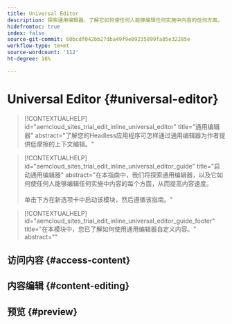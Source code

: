 ```yaml
---
title: Universal Editor
description: 探索通用编辑器，了解它如何使任何人能够编辑任何实施中内容的任何方面。
hidefromtoc: true
index: false
source-git-commit: 60bcdf042bb27dba49f9e09235899fa85e32285e
workflow-type: tm+mt
source-wordcount: '112'
ht-degree: 16%

---
```



# Universal Editor {#universal-editor}

>[!CONTEXTUALHELP]
>id="aemcloud_sites_trial_edit_inline_universal_editor"
>title="通用编辑器"
>abstract="了解您的Headless应用程序可怎样通过通用编辑器为作者提供低摩擦的上下文编辑。"

>[!CONTEXTUALHELP]
>id="aemcloud_sites_trial_edit_inline_universal_editor_guide"
>title="启动通用编辑器"
>abstract="在本指南中，我们将探索通用编辑器，以及它如何使任何人能够编辑任何实施中内容的每个方面，从而提高内容速度。<br><br>单击下方在新选项卡中启动该模块，然后遵循该指南。"

>[!CONTEXTUALHELP]
>id="aemcloud_sites_trial_edit_inline_universal_editor_guide_footer"
>title="在本模块中，您已了解如何使用通用编辑器自定义内容。"
>abstract=""

## 访问内容 {#access-content}

## 内容编辑 {#content-editing}

## 预览 {#preview}
